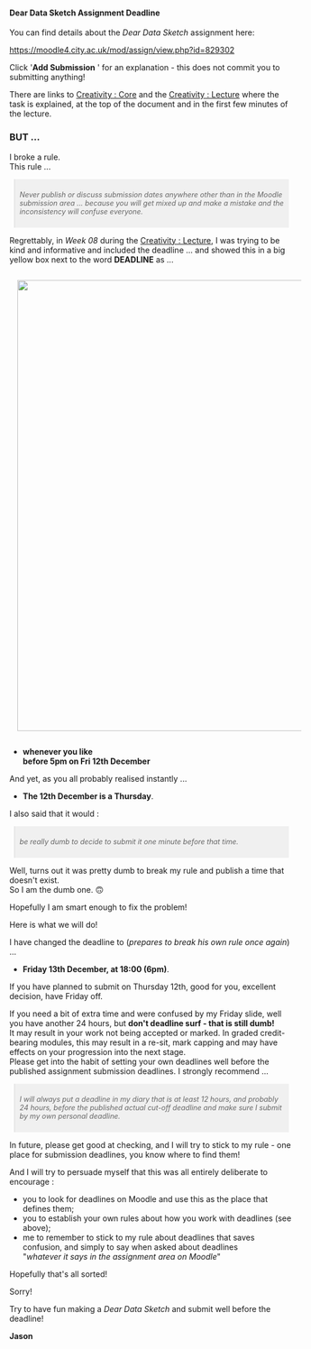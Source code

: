<style>
    blockquote {background-color:#f0f0f0; font-style:italic; padding:0.5rem;margin:0.5rem; font-size:90%; color:#666}
</style>

#### Dear Data Sketch Assignment Deadline

You can find details about the _Dear Data Sketch_ assignment here:

https://moodle4.city.ac.uk/mod/assign/view.php?id=829302

Click '**Add Submission** ' for an explanation - this does not commit you to submitting anything!

There are links to [Creativity : Core](https://moodle4.city.ac.uk/mod/page/view.php?id=829277) and the [Creativity : Lecture](https://moodle4.city.ac.uk/mod/url/view.php?id=836206) where the task is explained, at the top of the document and in the first few minutes of the lecture.

### BUT ...

I broke a rule.<br/>
This rule ...

> Never publish or discuss submission dates anywhere other than in the _Moodle_ submission area ... because you will get mixed up and make a mistake and the inconsistency will confuse everyone.

Regrettably, in _Week 08_ during the [Creativity : Lecture](https://moodle4.city.ac.uk/mod/url/view.php?id=836206), I was trying to be kind and informative and included the deadline ... and showed this in a big yellow box next to the word **DEADLINE** as ...

<img src="https://jsndyks.github.io/cityCreativeCoding/comms/img/cc.deadlineError.jpg" width="800" style="padding:1em"/>

<br/>
 
 - **whenever you like<br/>before 5pm on Fri 12th December**

And yet, as you all probably realised instantly ...

- **The 12th December is a Thursday**.

I also said that it would :

> be really dumb to decide to submit it one minute before that time.

Well, turns out it was pretty dumb to break my rule and publish a time that doesn't exist.<br/>
So I am the dumb one. 🙃

Hopefully I am smart enough to fix the problem!

Here is what we will do!

I have changed the deadline to (_prepares to break his own rule once again_) ...

- **Friday 13th December, at 18:00 (6pm)**.

If you have planned to submit on Thursday 12th, good for you, excellent decision, have Friday off.

If you need a bit of extra time and were confused by my Friday slide, well you have another 24 hours, but **don't deadline surf - that is still dumb!**<br/>
It may result in your work not being accepted or marked. In graded credit-bearing modules, this may result in a re-sit, mark capping and may have effects on your progression into the next stage.<br/>
Please get into the habit of setting your own deadlines well before the published assignment submission deadlines. I strongly recommend ...

> I will always put a deadline in my diary that is at least 12 hours, and probably 24 hours, before the published actual cut-off deadline and make sure I submit by my own personal deadline.

In future, please get good at checking, and I will try to stick to my rule - one place for submission deadlines, you know where to find them!

And I will try to persuade myself that this was all entirely deliberate to encourage :

- you to look for deadlines on Moodle and use this as the place that defines them;
- you to establish your own rules about how you work with deadlines (see above);
- me to remember to stick to my rule about deadlines that saves confusion, and simply to say when asked about deadlines<br/> "_whatever it says in the assignment area on Moodle_"

Hopefully that's all sorted!

Sorry!

Try to have fun making a _Dear Data Sketch_ and submit well before the deadline!

**Jason**
